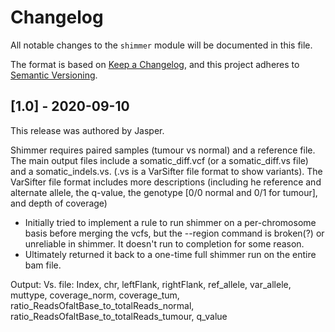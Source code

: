 # Changelog

All notable changes to the `shimmer` module will be documented in this file.

The format is based on [Keep a Changelog](https://keepachangelog.com/en/1.0.0/),
and this project adheres to [Semantic Versioning](https://semver.org/spec/v2.0.0.html).

## [1.0] - 2020-09-10

This release was authored by Jasper.

Shimmer requires paired samples (tumour vs normal) and a reference file. The main output files include a somatic_diff.vcf (or a somatic_diff.vs file) and a somatic_indels.vs. (.vs is a VarSifter file format to show variants). The VarSifter file format includes more descriptions (including he reference and alternate allele, the q-value, the genotype [0/0 normal and 0/1 for tumour], and depth of coverage)

- Initially tried to implement a rule to run shimmer on a per-chromosome basis before merging the vcfs, but the --region command is broken(?) or unreliable in shimmer. It doesn't run to completion for some reason.
- Ultimately returned it back to a one-time full shimmer run on the entire bam file.

Output:
Vs. file:
Index, chr, leftFlank, rightFlank, ref_allele, var_allele, muttype, coverage_norm, coverage_tum, ratio_ReadsOfaltBase_to_totalReads_normal, ratio_ReadsOfaltBase_to_totalReads_tumour, q_value 
